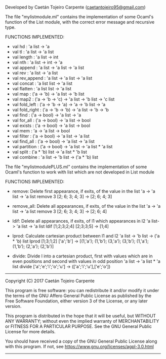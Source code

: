 Developed by Caetán Tojeiro Carpente (caetantojeiro95@gmail.com)

The file "mylistmodule.ml" contains the implementation of some Ocaml's function of the List module, with the correct error message and recursive type.

FUNCTIONS IMPLEMENTED:
- val hd : 'a list -> 'a
- val tl : 'a list -> 'a list
- val length : 'a list -> int
- val nth : 'a list -> int -> 'a
- val append : 'a list -> 'a list -> 'a list
- val rev : 'a list -> 'a list
- val rev_append : 'a list -> 'a list -> 'a list
- val concat : 'a list list -> 'a list
- val flatten : 'a list list -> 'a list
- val map : ('a -> 'b) -> 'a list -> 'b list
- val map2 : ('a -> 'b -> 'c) -> 'a list -> 'b list -> 'c list
- val fold_left : ('a -> 'b -> 'a) -> 'a -> 'b list -> 'a
- val fold_right : ('a -> 'b -> 'b) -> 'a list -> 'b -> 'b
- val find : ('a -> bool) -> 'a list -> 'a
- val for_all : ('a -> bool) -> 'a list -> bool
- val exists : ('a -> bool) -> 'a list -> bool
- val mem : 'a -> 'a list -> bool
- val filter : ('a -> bool) -> 'a list -> 'a list
- val find_all : ('a -> bool) -> 'a list -> 'a list
- val partition : ('a -> bool) -> 'a list -> 'a list * 'a list
- val split : ('a * 'b) list -> 'a list * 'b list
- val combine : 'a list -> 'b list -> ('a * 'b) list


The file "mylistmodulePLUS.ml" contains the implementation of some Ocaml's function to work with list which are not developed in List module

FUNCTIONS IMPLEMENTED:
- remove: Delete first appearance, if exits, of the value in the list
		'a -> 'a list -> 'a list
		remove 3 [2; 6; 3; 4; 3] -> [2; 6; 4; 3]


- remove_all: Delete all appearances, if exits, of the value in the list
			'a -> 'a list -> 'a list
			remove 3 [2; 6; 3; 4; 3] -> [2; 6; 4]


- ldif: Delete all appearances, if exits, of l1 which appearances in l2
		'a list-> 'a list -> 'a list
		ldif [1;2;3;2;4] [2;3;3;5] -> [1;4]


- lprod: Calculate cartesian product between l1 and l2
		'a list -> 'b list -> ('a * 'b) list
		lprod [1;3;1;2] ['a';'b'] -> [(1,'a'); (1,'b'); (3,'a'); (3,'b'); (1,'a'); (1,'b'); (2,'a'); (2,'b')]
	

- divide: Divide l into a cartesian product, first with values which are in even positions and second with values in odd position
	'a list -> 'a list * 'a list
	divide ['a';'e';'i';'o';'u'] -> (['a';'i';'u'],['e';'o'])



**********************************************************************

Copyright (C) 2017  Caetán Tojeiro Carpente

This program is free software: you can redistribute it and/or modify
it under the terms of the GNU Affero General Public License as published by
the Free Software Foundation, either version 3 of the License, or
any later version.

This program is distributed in the hope that it will be useful,
but WITHOUT ANY WARRANTY; without even the implied warranty of
MERCHANTABILITY or FITNESS FOR A PARTICULAR PURPOSE.  See the
GNU General Public License for more details.

You should have received a copy of the GNU General Public License
along with this program.  If not, see <https://www.gnu.org/licenses/agpl-3.0.html>

**********************************************************************
